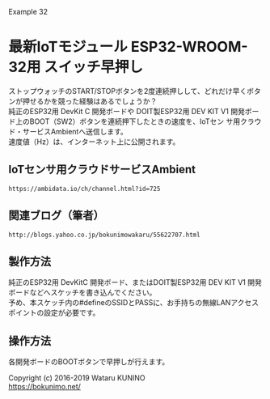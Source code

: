 Example 32
# 最新IoTモジュール ESP32-WROOM-32用 スイッチ早押し

ストップウォッチのSTART/STOPボタンを2度連続押しして、どれだけ早くボタンが押せるかを競った経験はあるでしょうか？  
純正のESP32用 DevKit C 開発ボードや DOIT製ESP32用 DEV KIT V1 開発ボード上のBOOT（SW2）ボタンを連続押下したときの速度を、IoTセン
サ用クラウド・サービスAmbientへ送信します。  
速度値（Hz）は、インターネット上に公開されます。

## IoTセンサ用クラウドサービスAmbient

    https://ambidata.io/ch/channel.html?id=725

## 関連ブログ（筆者）

    http://blogs.yahoo.co.jp/bokunimowakaru/55622707.html

## 製作方法

純正のESP32用 DevKitC 開発ボード、またはDOIT製ESP32用 DEV KIT V1 開発ボードなどへスケッチを書き込んでください。  
予め、本スケッチ内の#defineのSSIDとPASSに、お手持ちの無線LANアクセスポイントの設定が必要です。

## 操作方法

各開発ボードのBOOTボタンで早押しが行えます。

Copyright (c) 2016-2019 Wataru KUNINO  
<https://bokunimo.net/>
